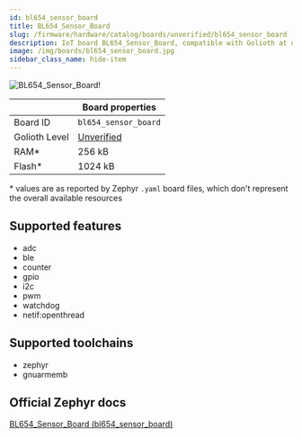 ```yaml
---
id: bl654_sensor_board
title: BL654_Sensor_Board
slug: /firmware/hardware/catalog/boards/unverified/bl654_sensor_board
description: IoT board BL654_Sensor_Board, compatible with Golioth at unverified level.
image: /img/boards/bl654_sensor_board.jpg
sidebar_class_name: hide-item
---
```


[//]: # (This is an auto-generated file, do not edit! Changes to it will be lost upon re-generation)

![BL654_Sensor_Board!](/img/boards/bl654_sensor_board.jpg "BL654_Sensor_Board")

|                | Board properties     |
| -------------  | -------------------- |
| Board ID       | `bl654_sensor_board` |
| Golioth Level  | [Unverified](/firmware/hardware#unverified-boards) |
| RAM*           | 256 kB |
| Flash*         | 1024 kB |

\* values are as reported by Zephyr `.yaml` board files, which don't represent the overall available resources



## Supported features

* adc
* ble
* counter
* gpio
* i2c
* pwm
* watchdog
* netif:openthread

## Supported toolchains

* zephyr
* gnuarmemb

## Official Zephyr docs

[BL654_Sensor_Board (bl654_sensor_board)](https://docs.zephyrproject.org/latest/boards/ezurio/bl654_sensor_board/doc/index.html)
